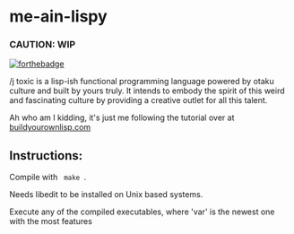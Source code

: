# me-ain-lispy

### CAUTION:  WIP 

[![forthebadge](http://forthebadge.com/images/badges/just-plain-nasty.svg)](http://forthebadge.com)

/j toxic is a lisp-ish functional programming language powered by otaku culture and built by yours truly. It intends to embody the spirit of this weird and fascinating culture by providing a creative outlet for all this talent. 

Ah who am I kidding, it's just me following the tutorial over at [buildyourownlisp.com](http://buildyourownlisp.com)

## Instructions:
Compile with <code>
make
</code>.

Needs libedit to be installed on Unix based systems.

Execute any of the compiled executables, where 'var' is the newest one with the most features
